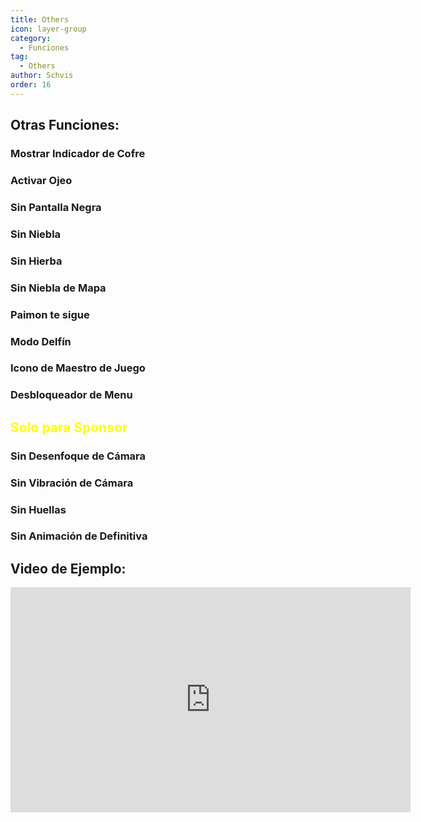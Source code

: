 ```yaml
---
title: Others
icon: layer-group
category:
  - Funciones
tag:
  - Others
author: Schvis
order: 16
---
```


## Otras Funciones:
### Mostrar Indicador de Cofre
### Activar Ojeo
### Sin Pantalla Negra
### Sin Niebla
### Sin Hierba
### Sin Niebla de Mapa
### Paimon te sigue
### Modo Delfín
### Icono de Maestro de Juego
### Desbloqueador de Menu
## <span style='color:yellow;'>Solo para Sponsor</span>
### Sin Desenfoque de Cámara
### Sin Vibración de Cámara
### Sin Huellas
### Sin Animación de Definitiva

## Video de Ejemplo:

<div class="iframe-container"><iframe width="640" height="360" src="https://www.youtube.com/embed/AjkJ8S8NHsI?list=PL5eI1Tb64p56g27qfYk7VuFTz4FK6YrKa" title="Korepi - Visuals/Other" frameborder="0" allow="accelerometer; autoplay; clipboard-write; encrypted-media; gyroscope; picture-in-picture; web-share" allowfullscreen></iframe></div>
